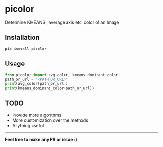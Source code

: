 # picolor
 Determine KMEANS , average axis etc. color of an Image

## Installation
`pip install picolor`

## Usage
```python
from picolor import avg_color, kmeans_dominant_color
path_or_url = "<PATH_OR_URL>"
print(avg_color(path_or_url))
print(kmeans_dominant_color(path_or_url))
```
## TODO
- Provide more algorithms
- More customization over the methods
- Anything useful

<hr>

**Feel free to make any PR or issue :)**